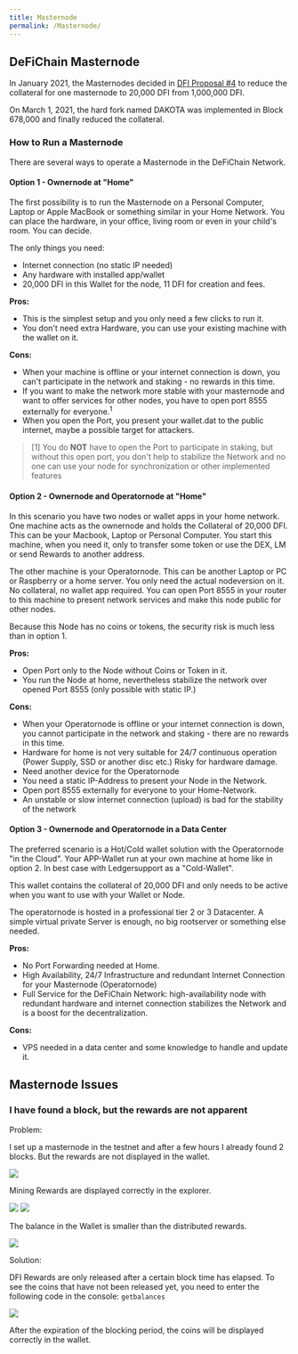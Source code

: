 ```yaml
---
title: Masternode
permalink: /Masternode/
---
```


## DeFiChain Masternode

In January 2021, the Masternodes decided in [DFI Proposal #4](https://github.com/DeFiCh/dfips/issues/6) to reduce the collateral for one masternode to 20,000 DFI from 1,000,000 DFI.

On March 1, 2021, the hard fork named DAKOTA was implemented in Block 678,000 and finally reduced the collateral.

### How to Run a Masternode

There are several ways to operate a Masternode in the DeFiChain Network.

#### Option 1 - Ownernode at "Home"

The first possibility is to run the Masternode on a Personal Computer, Laptop or Apple MacBook or something similar in your Home Network. You can place the hardware, in your office, living room or even in your child's room. You can decide.

The only things you need:

- Internet connection (no static IP needed)
- Any hardware with installed app/wallet
- 20,000 DFI in this Wallet for the node, 11 DFI for creation and fees.

**Pros:**

- This is the simplest setup and you only need a few clicks to run it.
- You don't need extra Hardware, you can use your existing machine with the wallet on it.

**Cons:**

- When your machine is offline or your internet connection is down, you can't participate in the network and staking - no rewards in this time.
- If you want to make the network more stable with your masternode and want to offer services for other nodes, you have to open port 8555 externally for everyone.<sup>1</sup>
- When you open the Port, you present your wallet.dat to the public internet, maybe a possible target for attackers.

>[1] You do **NOT** have to open the Port to participate in staking, but without this open port, you don't help to stabilize the Network and no one can use your node for synchronization or other implemented features

#### Option 2 - Ownernode and Operatornode at "Home"

In this scenario you have two nodes or wallet apps in your home network. One machine acts as the ownernode and holds the Collateral of 20,000 DFI. This can be your Macbook, Laptop or Personal Computer. You start this machine, when you need it, only to transfer some token or use the DEX, LM or send Rewards to another address.

The other machine is your Operatornode. This can be another Laptop or PC or Raspberry or a home server. You only need the actual nodeversion on it. No collateral, no wallet app required. You can open Port 8555 in your router to this machine to present network services and make this node public for other nodes.

Because this Node has no coins or tokens, the security risk is much less than in option 1.

**Pros:**

- Open Port only to the Node without Coins or Token in it.
- You run the Node at home, nevertheless stabilize the network over opened Port 8555 (only possible with static IP.)

**Cons:**

- When your Operatornode is offline or your internet connection is down, you cannot participate in the network and staking - there are no rewards in this time.
- Hardware for home is not very suitable for 24/7 continuous operation (Power Supply, SSD or another disc etc.) Risky for hardware damage.
- Need another device for the Operatornode
- You need a static IP-Address to present your Node in the Network.
- Open port 8555 externally for everyone to your Home-Network.
- An unstable or slow internet connection (upload) is bad for the stability of the network

#### Option 3 - Ownernode and Operatornode in a Data Center

The preferred scenario is a Hot/Cold wallet solution with the Operatornode "in the Cloud". Your APP-Wallet run at your own machine at home like in option 2. In best case with Ledgersupport as a "Cold-Wallet".

This wallet contains the collateral of 20,000 DFI and only needs to be active when you want to use with your Wallet or Node.

The operatornode is hosted in a professional tier 2 or 3 Datacenter. A simple virtual private Server is enough, no big rootserver or something else needed.

**Pros:**

- No Port Forwarding needed at Home.
- High Availability, 24/7 Infrastructure and redundant Internet Connection for your Masternode (Operatornode)
- Full Service for the DeFiChain Network: high-availability node with redundant hardware and internet connection stabilizes the Network and is a boost for the decentralization.

**Cons:**

- VPS needed in a data center and some knowledge to handle and update it.

## Masternode Issues

### I have found a block, but the rewards are not apparent

Problem:

I set up a masternode in the testnet and after a few hours I already found 2 blocks. But the rewards are not displayed in the wallet.

![](./../media/Bildschirmfoto_2021-03-11_um_12.59.10.png)

Mining Rewards are displayed correctly in the explorer.

![](./../media/Bildschirmfoto_2021-03-11_um_13.02.19.png)
![](./../media/Bildschirmfoto_2021-03-11_um_13.04.39.png)

The balance in the Wallet is smaller than the distributed rewards.

![](./../media/Bildschirmfoto_2021-03-11_um_13.09.13.png)

Solution:

DFI Rewards are only released after a certain block time has elapsed. To see the coins that have not been released yet, you need to enter the following code in the console: `getbalances`

![](./../media/Photo_2021-03-11_14-55-26.jpg)

After the expiration of the blocking period, the coins will be displayed correctly in the wallet.
